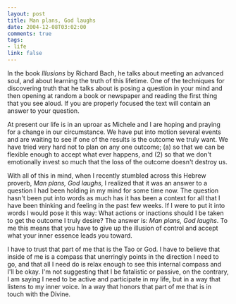```yaml
--- 
layout: post
title: Man plans, God laughs
date: 2004-12-08T03:02:00
comments: true
tags:
- life
link: false
---
```

In the book <cite>Illusions</cite> by Richard Bach, he talks about meeting an advanced soul, and about learning the truth of this lifetime. One of the techniques for discovering truth that he talks about is posing a question in your mind and then opening at random a book or newspaper and reading the first thing that you see aloud. If you are properly focused the text will contain an answer to your question.

At present our life is in an uproar as Michele and I are hoping and praying for a change in our circumstance. We have put into motion several events and are waiting to see if one of the results is the outcome we truly want. We have tried very hard not to plan on any one outcome; (a) so that we can be flexible enough to accept what ever happens, and (2) so that we don't emotionally invest so much that the loss of the outcome doesn't destroy us.

With all of this in mind, when I recently stumbled across this Hebrew proverb, <cite>Man plans, God laughs</cite>, I realized that it was an answer to a question I had been holding in my mind for some time now. The question hasn't been put into words as much has it has been a context for all that I have been thinking and feeling in the past few weeks. If I were to put it into words I would pose it this way: What actions or inactions should I be taken to get the outcome I truly desire? The answer is: <cite>Man plans, God laughs</cite>. To me this means that you have to give up the illusion of control and accept what your inner essence leads you toward.

I have to trust that part of me that is the Tao or God. I have to believe that inside of me is a compass that unerringly points in the direction I need to go, and that all I need do is relax enough to see this internal compass and I'll be okay. I'm not suggesting that I be fatalistic or passive, on the contrary, I am saying I need to be active and participate in my life, but in a way that listens to my inner voice. In a way that honors that part of me that is in touch with the Divine.
